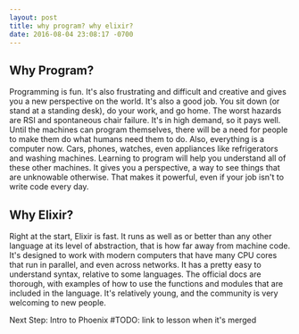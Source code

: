 ```yaml
---
layout: post
title: why program? why elixir?
date: 2016-08-04 23:08:17 -0700
---
```


## Why Program?
  Programming is fun. It's also frustrating and difficult and creative and gives you a new perspective on the world. It's also a good job. You sit down (or stand at a standing desk), do your work, and go home. The worst hazards are RSI and spontaneous chair failure. It's in high demand, so it pays well. Until the machines can program themselves, there will be a need for people to make them do what humans need them to do. Also, everything is a computer now. Cars, phones, watches, even appliances like refrigerators and washing machines. Learning to program will help you understand all of these other machines. It gives you a perspective, a way to see things that are unknowable otherwise. That makes it powerful, even if your job isn't to write code every day.

## Why Elixir?
  Right at the start, Elixir is fast. It runs as well as or better than any other language at its level of abstraction, that is how far away from machine code. It's designed to work with modern computers that have many CPU cores that run in parallel, and even across networks. It has a pretty easy to understand syntax, relative to some languages. The official docs are thorough, with examples of how to use the functions and modules that are included in the language. It's relatively young, and the community is very welcoming to new people.

Next Step: Intro to Phoenix #TODO: link to lesson when it's merged
